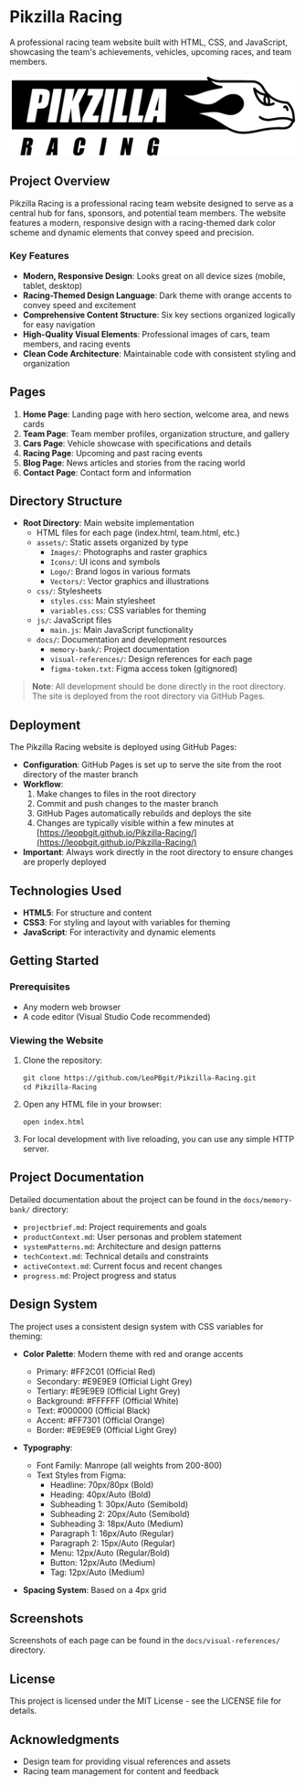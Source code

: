 # Pikzilla Racing

A professional racing team website built with HTML, CSS, and JavaScript, showcasing the team's achievements, vehicles, upcoming races, and team members.

![Pikzilla Racing Logo](assets/Logo/Pikzilla%20Logo.svg)

## Project Overview

Pikzilla Racing is a professional racing team website designed to serve as a central hub for fans, sponsors, and potential team members. The website features a modern, responsive design with a racing-themed dark color scheme and dynamic elements that convey speed and precision.

### Key Features

- **Modern, Responsive Design**: Looks great on all device sizes (mobile, tablet, desktop)
- **Racing-Themed Design Language**: Dark theme with orange accents to convey speed and excitement
- **Comprehensive Content Structure**: Six key sections organized logically for easy navigation
- **High-Quality Visual Elements**: Professional images of cars, team members, and racing events
- **Clean Code Architecture**: Maintainable code with consistent styling and organization

## Pages

1. **Home Page**: Landing page with hero section, welcome area, and news cards
2. **Team Page**: Team member profiles, organization structure, and gallery
3. **Cars Page**: Vehicle showcase with specifications and details
4. **Racing Page**: Upcoming and past racing events
5. **Blog Page**: News articles and stories from the racing world
6. **Contact Page**: Contact form and information

## Directory Structure

- **Root Directory**: Main website implementation
  - HTML files for each page (index.html, team.html, etc.)
  - `assets/`: Static assets organized by type
    - `Images/`: Photographs and raster graphics
    - `Icons/`: UI icons and symbols
    - `Logo/`: Brand logos in various formats
    - `Vectors/`: Vector graphics and illustrations
  - `css/`: Stylesheets
    - `styles.css`: Main stylesheet
    - `variables.css`: CSS variables for theming
  - `js/`: JavaScript files
    - `main.js`: Main JavaScript functionality
  - `docs/`: Documentation and development resources
    - `memory-bank/`: Project documentation
    - `visual-references/`: Design references for each page
    - `figma-token.txt`: Figma access token (gitignored)

> **Note**: All development should be done directly in the root directory. The site is deployed from the root directory via GitHub Pages.

## Deployment

The Pikzilla Racing website is deployed using GitHub Pages:

- **Configuration**: GitHub Pages is set up to serve the site from the root directory of the master branch
- **Workflow**:
  1. Make changes to files in the root directory
  2. Commit and push changes to the master branch
  3. GitHub Pages automatically rebuilds and deploys the site
  4. Changes are typically visible within a few minutes at [https://leopbgit.github.io/Pikzilla-Racing/](https://leopbgit.github.io/Pikzilla-Racing/)
- **Important**: Always work directly in the root directory to ensure changes are properly deployed

## Technologies Used

- **HTML5**: For structure and content
- **CSS3**: For styling and layout with variables for theming
- **JavaScript**: For interactivity and dynamic elements

## Getting Started

### Prerequisites

- Any modern web browser
- A code editor (Visual Studio Code recommended)

### Viewing the Website

1. Clone the repository:
   ```
   git clone https://github.com/LeoPBgit/Pikzilla-Racing.git
   cd Pikzilla-Racing
   ```

2. Open any HTML file in your browser:
   ```
   open index.html
   ```

3. For local development with live reloading, you can use any simple HTTP server.

## Project Documentation

Detailed documentation about the project can be found in the `docs/memory-bank/` directory:

- `projectbrief.md`: Project requirements and goals
- `productContext.md`: User personas and problem statement
- `systemPatterns.md`: Architecture and design patterns
- `techContext.md`: Technical details and constraints
- `activeContext.md`: Current focus and recent changes
- `progress.md`: Project progress and status

## Design System

The project uses a consistent design system with CSS variables for theming:

- **Color Palette**: Modern theme with red and orange accents
  - Primary: #FF2C01 (Official Red)
  - Secondary: #E9E9E9 (Official Light Grey)
  - Tertiary: #E9E9E9 (Official Light Grey)
  - Background: #FFFFFF (Official White)
  - Text: #000000 (Official Black)
  - Accent: #FF7301 (Official Orange)
  - Border: #E9E9E9 (Official Light Grey)

- **Typography**:
  - Font Family: Manrope (all weights from 200-800)
  - Text Styles from Figma:
    - Headline: 70px/80px (Bold)
    - Heading: 40px/Auto (Bold)
    - Subheading 1: 30px/Auto (Semibold)
    - Subheading 2: 20px/Auto (Semibold)
    - Subheading 3: 18px/Auto (Medium)
    - Paragraph 1: 16px/Auto (Regular)
    - Paragraph 2: 15px/Auto (Regular)
    - Menu: 12px/Auto (Regular/Bold)
    - Button: 12px/Auto (Medium)
    - Tag: 12px/Auto (Medium)

- **Spacing System**: Based on a 4px grid

## Screenshots

Screenshots of each page can be found in the `docs/visual-references/` directory.

## License

This project is licensed under the MIT License - see the LICENSE file for details.

## Acknowledgments

- Design team for providing visual references and assets
- Racing team management for content and feedback
